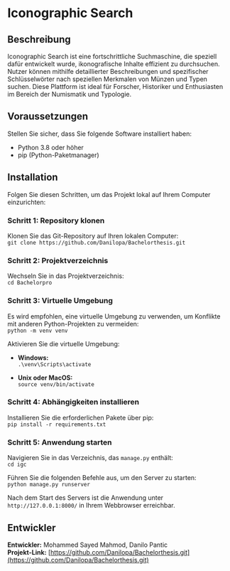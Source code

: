 # Iconographic Search

## Beschreibung

Iconographic Search ist eine fortschrittliche Suchmaschine, die speziell dafür entwickelt wurde, ikonografische Inhalte effizient zu durchsuchen. Nutzer können mithilfe detaillierter Beschreibungen und spezifischer Schlüsselwörter nach speziellen Merkmalen von Münzen und Typen suchen. Diese Plattform ist ideal für Forscher, Historiker und Enthusiasten im Bereich der Numismatik und Typologie.

## Voraussetzungen

Stellen Sie sicher, dass Sie folgende Software installiert haben:

- Python 3.8 oder höher
- pip (Python-Paketmanager)

## Installation

Folgen Sie diesen Schritten, um das Projekt lokal auf Ihrem Computer einzurichten:

### Schritt 1: Repository klonen

Klonen Sie das Git-Repository auf Ihren lokalen Computer:
<br />
`git clone https://github.com/Danilopa/Bachelorthesis.git`

### Schritt 2: Projektverzeichnis

Wechseln Sie in das Projektverzeichnis:
<br />
`cd Bachelorpro`

### Schritt 3: Virtuelle Umgebung

Es wird empfohlen, eine virtuelle Umgebung zu verwenden, um Konflikte mit anderen Python-Projekten zu vermeiden:
<br />
`python -m venv venv`

Aktivieren Sie die virtuelle Umgebung:

- **Windows:**
  <br />
  `.\venv\Scripts\activate`

- **Unix oder MacOS:**
  <br />
  `source venv/bin/activate`

### Schritt 4: Abhängigkeiten installieren

Installieren Sie die erforderlichen Pakete über pip:
<br />
`pip install -r requirements.txt`

### Schritt 5: Anwendung starten

Navigieren Sie in das Verzeichnis, das `manage.py` enthält:
<br />
`cd igc`

Führen Sie die folgenden Befehle aus, um den Server zu starten:
<br />
`python manage.py runserver`

Nach dem Start des Servers ist die Anwendung unter `http://127.0.0.1:8000/` in Ihrem Webbrowser erreichbar.

## Entwickler

**Entwickler:** Mohammed Sayed Mahmod, Danilo Pantic <br />
**Projekt-Link:** [https://github.com/Danilopa/Bachelorthesis.git](https://github.com/Danilopa/Bachelorthesis.git)
